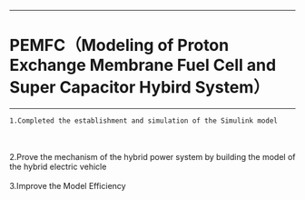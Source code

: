 
-----------------------------------------------------------------------------------------
# PEMFC（Modeling of Proton Exchange Membrane Fuel Cell and Super Capacitor Hybird System）
-----------------------------------------------------------------------------------------


    1.Completed the establishment and simulation of the Simulink model
<br>
<br>
    2.Prove the mechanism of the hybrid power system by building the model of the hybrid electric vehicle
<br>
<br>
    3.Improve the Model Efficiency <br>  

